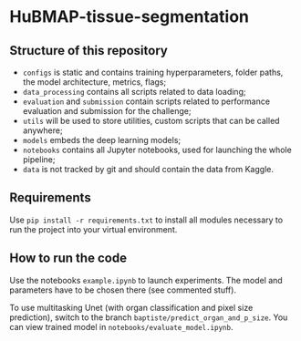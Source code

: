 # HuBMAP-tissue-segmentation

## Structure of this repository
- `configs` is static and contains training hyperparameters, folder paths, the model architecture, metrics, flags;
- `data_processing` contains all scripts related to data loading;
- `evaluation` and `submission` contain scripts related to performance evaluation and submission for the challenge;
- `utils` will be used to store utilities, custom scripts that can be called anywhere;
- `models` embeds the deep learning models;
- `notebooks` contains all Jupyter notebooks, used for launching the whole pipeline;
- `data` is not tracked by git and should contain the data from Kaggle.

## Requirements
Use `pip install -r requirements.txt` to install all modules necessary to run the project into your virtual environment.

## How to run the code
Use the notebooks `example.ipynb` to launch experiments. The model and parameters have to be chosen there (see commented stuff).

To use multitasking Unet (with organ classification and pixel size prediction), switch to the branch `baptiste/predict_organ_and_p_size`. You can view trained model in `notebooks/evaluate_model.ipynb`.
